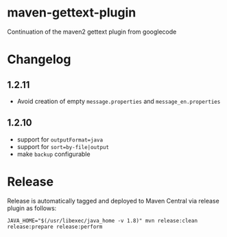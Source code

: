 # maven-gettext-plugin
Continuation of the maven2 gettext plugin from googlecode

# Changelog

## 1.2.11

* Avoid creation of empty `message.properties` and `message_en.properties`

## 1.2.10

* support for `outputFormat=java`
* support for `sort=by-file|output`
* make `backup` configurable

# Release

Release is automatically tagged and deployed to Maven Central via release plugin as follows:

    JAVA_HOME="$(/usr/libexec/java_home -v 1.8)" mvn release:clean release:prepare release:perform
